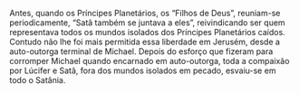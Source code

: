 ﻿Antes, quando os Príncipes Planetários, os “Filhos de Deus”, reuniam-se periodicamente, “Satã também se juntava a eles”, reivindicando ser quem representava todos os mundos isolados dos Príncipes Planetários caídos. Contudo não lhe foi mais permitida essa liberdade em Jerusém, desde a auto-outorga terminal de Michael. Depois do esforço que fizeram para corromper Michael quando encarnado em auto-outorga, toda a compaixão por Lúcifer e Satã, fora dos mundos isolados em pecado, esvaiu-se em todo o Satânia.